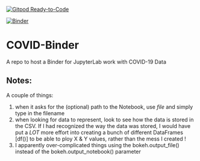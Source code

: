 [![Gitpod Ready-to-Code](https://img.shields.io/badge/Gitpod-Ready--to--Code-blue?logo=gitpod)](https://gitpod.io/#https://github.com/marksspencer/COVID-Binder) 

[![Binder](https://mybinder.org/badge_logo.svg)](https://mybinder.org/v2/gh/marksspencer/COVID-Binder/master?filepath=index.ipynb)

# COVID-Binder
A repo to host a Binder for JupyterLab work with COVID-19 Data

## Notes:
A couple of things:
1. when it asks for the (optional) path to the Notebook, use *file* and simply type in the filename
2. when looking for data to represent, look to see how the data is stored in the CSV. If I had recognized the way the data was stored, I would have put a *LOT* more effort into creating a bunch of different DataFrames [df()] to be able to ploy X & Y values, rather than the mess I created !
3. I apparently over-complicated things using the bokeh.output_file() instead of the bokeh.output_notebook() parameter
